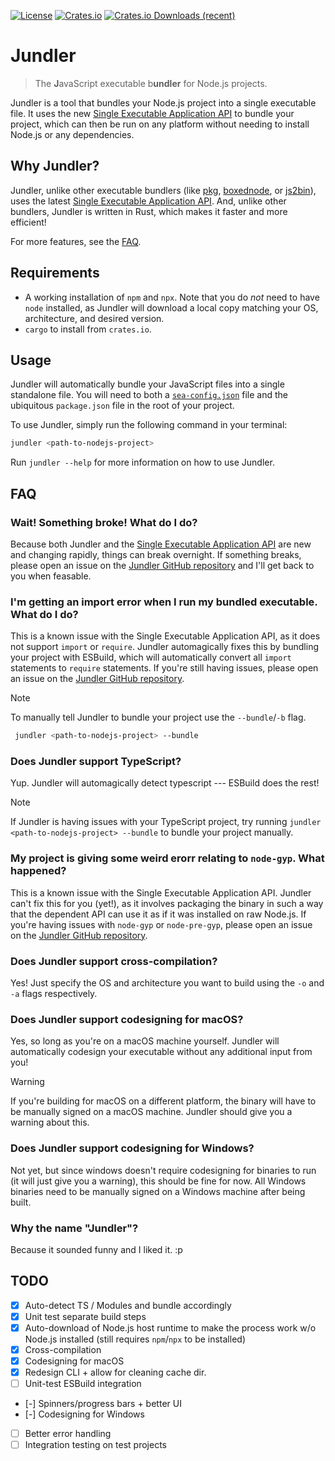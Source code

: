 [![License](https://img.shields.io/github/license/cogsandsquigs/jundler?style=for-the-badge)](https://github.com/cogsandsquigs/jundler/blob/main/LICENSE)
[![Crates.io](https://img.shields.io/crates/v/jundler?style=for-the-badge)](https://crates.io/crates/jundler)
[![Crates.io Downloads (recent)](https://img.shields.io/crates/dr/jundler?style=for-the-badge)](https://crates.io/crates/jundler)

# Jundler

> The **J**avaScript executable b**undler** for Node.js projects.

Jundler is a tool that bundles your Node.js project into a single executable file. It uses the new [Single Executable Application API](https://nodejs.org/api/single-executable-applications.html) to bundle your project, which can then be run on any platform without needing to install Node.js or any dependencies.

## Why Jundler?

Jundler, unlike other executable bundlers (like [pkg](https://github.com/vercel/pkg), [boxednode](https://github.com/mongodb-js/boxednode), or [js2bin](https://github.com/criblio/js2bin)), uses the latest [Single Executable Application API](https://nodejs.org/api/single-executable-applications.html). And, unlike other bundlers, Jundler is written in Rust, which makes it faster and more efficient!

For more features, see the [FAQ](#faq).

## Requirements

-   A working installation of `npm` and `npx`. Note that you do _not_ need to have `node` installed, as Jundler will download a local copy matching your OS, architecture, and desired version.
-   `cargo` to install from `crates.io`.

## Usage

Jundler will automatically bundle your JavaScript files into a single standalone file. You will need to both a [`sea-config.json`](https://nodejs.org/api/single-executable-applications.html#generating-single-executable-preparation-blobs) file and the ubiquitous `package.json` file in the root of your project.

To use Jundler, simply run the following command in your terminal:

```bash
jundler <path-to-nodejs-project>
```

Run `jundler --help` for more information on how to use Jundler.

## FAQ

### Wait! Something broke! What do I do?

Because both Jundler and the [Single Executable Application API](https://nodejs.org/api/single-executable-applications.html) are new and changing rapidly, things can break overnight. If something breaks, please open an issue on the [Jundler GitHub repository](https://github.com/cogsandsquigs/jundler/issues) and I'll get back to you when feasable.

### I'm getting an import error when I run my bundled executable. What do I do?

This is a known issue with the Single Executable Application API, as it does not support `import` or `require`. Jundler automagically fixes this by bundling your project with ESBuild, which will automatically convert all `import` statements to `require` statements. If you're still having issues, please open an issue on the [Jundler GitHub repository](https://github.com/cogsandsquigs/jundler/issues).

> [!NOTE]
> To manually tell Jundler to bundle your project use the `--bundle`/`-b` flag.
>
> ```bash
>  jundler <path-to-nodejs-project> --bundle
> ```

### Does Jundler support TypeScript?

Yup. Jundler will automagically detect typescript --- ESBuild does the rest!

> [!NOTE]
> If Jundler is having issues with your TypeScript project, try running `jundler <path-to-nodejs-project> --bundle` to bundle your project manually.

### My project is giving some weird erorr relating to `node-gyp`. What happened?

This is a known issue with the Single Executable Application API. Jundler can't fix this for you (yet!), as it involves packaging the binary in such a way that the dependent API can use it as if it was installed on raw Node.js. If you're having issues with `node-gyp` or `node-pre-gyp`, please open an issue on the [Jundler GitHub repository](http://github.com/cogsandsquigs/jundler/issues).

### Does Jundler support cross-compilation?

Yes! Just specify the OS and architecture you want to build using the `-o` and `-a` flags respectively.

### Does Jundler support codesigning for macOS?

Yes, so long as you're on a macOS machine yourself. Jundler will automatically codesign your executable without any additional input from you!

> [!WARNING]
> If you're building for macOS on a different platform, the binary will have to be manually signed on a macOS machine. Jundler should give you a warning about this.

### Does Jundler support codesigning for Windows?

Not yet, but since windows doesn't require codesigning for binaries to run (it will just give you a warning), this should be fine for now. All Windows binaries need to be manually signed on a Windows machine after being built.

### Why the name "Jundler"?

Because it sounded funny and I liked it. :p

## TODO

-   [x] Auto-detect TS / Modules and bundle accordingly
-   [x] Unit test separate build steps
-   [x] Auto-download of Node.js host runtime to make the process work w/o Node.js installed (still requires `npm`/`npx` to be installed)
-   [x] Cross-compilation
-   [x] Codesigning for macOS
-   [x] Redesign CLI + allow for cleaning cache dir.
-   [ ] Unit-test ESBuild integration
-   [-] Spinners/progress bars + better UI
-   [-] Codesigning for Windows
-   [ ] Better error handling
-   [ ] Integration testing on test projects
